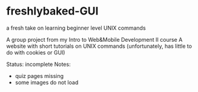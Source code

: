 # freshlybaked-GUI
a fresh take on learning beginner level UNIX commands

A group project from my Intro to Web&Mobile Development II course
A website with short tutorials on UNIX commands (unfortunately, has little to do with cookies or GUI)

Status: incomplete
Notes:
- quiz pages missing
- some images do not load

